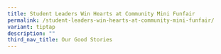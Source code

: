 ```yaml
---
title: Student Leaders Win Hearts at Community Mini Funfair
permalink: /student-leaders-win-hearts-at-community-mini-funfair/
variant: tiptap
description: ""
third_nav_title: Our Good Stories
---
```

